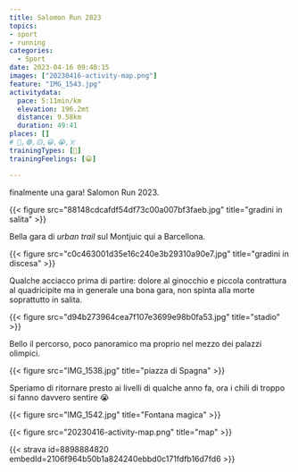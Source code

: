 ```yaml
---
title: Salomon Run 2023
topics:
- sport
- running
categories:
  - Sport
date: 2023-04-16 09:40:15
images: ["20230416-activity-map.png"]
feature: "IMG_1543.jpg"
activitydata:
  pace: 5:11min/km
  elevation: 196.2mt
  distance: 9.58km
  duration: 49:41
places: []
# 🔴,🟢,🟡,😀,😭,☠️
trainingTypes: [🏁]
trainingFeelings: [😀]

---
```


finalmente una gara! Salomon Run 2023.
<!--more--> 

{{< figure src="88148cdcafdf54df73c00a007bf3faeb.jpg" title="gradini in salita" >}}

Bella gara di _urban trail_ sul Montjuic qui a Barcellona.

{{< figure src="c0c463001d35e16c240e3b29310a90e7.jpg" title="gradini in discesa" >}}

Qualche acciacco prima di partire: dolore al ginocchio e piccola contrattura al quadricipite ma in generale una bona gara, non spinta alla morte soprattutto in salita.

{{< figure src="d94b273964cea7f107e3699e98b0fa53.jpg" title="stadio" >}}

Bello il percorso, poco panoramico ma proprio nel mezzo dei palazzi olimpici.

{{< figure src="IMG_1538.jpg" title="piazza di Spagna" >}}

Speriamo di ritornare presto ai livelli di qualche anno fa, ora i chili di troppo si fanno davvero sentire 😭

{{< figure src="IMG_1542.jpg" title="Fontana magica" >}}



{{< figure src="20230416-activity-map.png" title="map" >}}


{{< strava id=8898884820 embedId=2106f964b50b1a824240ebbd0c171fdfb16d7fd6 >}}
